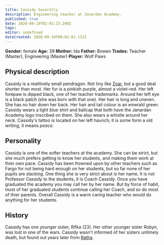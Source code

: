 ```yaml
---
title: Cassidy Savarally
description: Engineering teacher at Janardan Academy.
published: true
date: 2020-09-19T02:03:23.240Z
tags: 
editor: undefined
dateCreated: 2020-09-19T00:01:02.152Z
---
```


**Gender:** female
**Age:** 39
**Mother:** Ida
**Father:** Bowen
**Trades:** Teacher (Master), Engineering (Master)
**Player:** Wolf Paws

## Physical description

Cassidy is a realitively small pendragon. Not tiny like [Zoar](/characters/zoar-dragyn), but a good deal shorter than most. Her fur is a pinkish purple, almost a violet-red. Her left forepaw is dipped black, one of her teacher trademarks. Around her left eye is a black patch (she was born with that one). Her hair is long and uneven. She has no hair down her back. Her hair and tail colour is an emerald green. Cassidy wears a light blue shirt and ballcap that both have the Janardan Academy logo inscribed on them. She also wears a whistle around her neck. Cassidy's tattoo is located on her left haunch; it is some form a old writing, it means *peace*.

## Personality

Cassidy is one of the softer teachers at the academy. She can be strict, but she much prefers getting to know her students, and making them work at thier own pace. Cassidy has been frowned upon by other teachers such as Fargo for not being hard enough on her students, but so far none of her pupils are slacking. One thing she is very strict about is her name. It is not Professor Cassidy to the students, it is Coach Cassidy. Once you have graduated the academy you may call her by her name. But by force of habit, most of her graduated students continue calling her Coach, and so do most of thier parents. Overall Cassidy is a warm caring teacher who would do anything for her students.

## History

Cassidy has one younger sister, Rifka (23). Her other younger sister Robyn, was lost in one of the wars. Cassidy wasn't informed of her sisters untimely death, but found out years later from [Ratha](/characters/ratharee-dragyn).